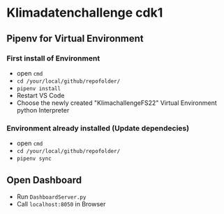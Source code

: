 # Klimadatenchallenge cdk1

 


## Pipenv for Virtual Environment


### First install of Environment

- open `cmd`
- `cd /your/local/github/repofolder/`
- `pipenv install`
- Restart VS Code
- Choose the newly created "KlimachallengeFS22" Virtual Environment python Interpreter


### Environment already installed (Update dependecies)
- open `cmd`
- `cd /your/local/github/repofolder/`
- `pipenv sync` 



## Open Dashboard
- Run `DashboardServer.py`
- Call `localhost:8050` in Browser
